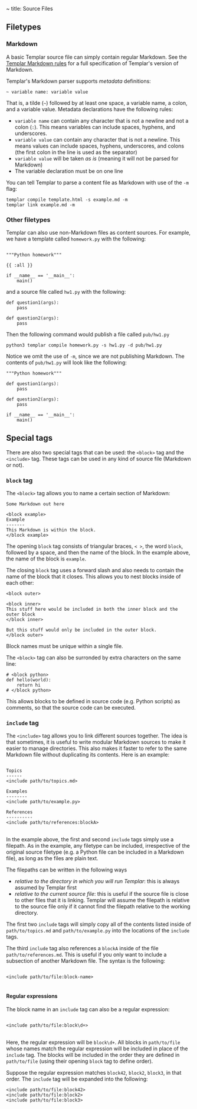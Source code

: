 ~ title: Source Files

Filetypes
---------

### Markdown

A basic Templar source file can simply contain regular Markdown.
See the [Templar Markdown rules](markdown.html) for a full
specification of Templar's version of Markdown.

Templar's Markdown parser supports *metadata* definitions:

    ~ variable name: variable value

That is, a tilde (`~`) followed by at least one space, a variable name,
a colon, and a variable value. Metadata declarations have the following
rules:

* `variable name` can contain any character that is not a newline and
  not a colon (`:`). This means variables can include spaces, hyphens,
  and underscores.
* `variable value` can contain any character that is not a newline.
  This means values can include spaces, hyphens, underscores, and
  colons (the first colon in the line is used as the separator)
* `variable value` will be taken *as is* (meaning it will not be parsed
  for Markdown)
* The variable declaration must be on one line

You can tell Templar to parse a content file as Markdown with use of
the `-m` flag:

    templar compile template.html -s example.md -m
    templar link example.md -m

### Other filetypes

Templar can also use non-Markdown files as content sources. For
example, we have a template called `homework.py` with the following:

<pre>
<code>
"""Python homework"""

{&#123; :all }}

if __name__ == '__main__':
    main()
</code></pre>

and a source file called `hw1.py` with the following:

    def question1(args):
        pass

    def question2(args):
        pass

Then the following command would publish a file called `pub/hw1.py`

    python3 templar compile homework.py -s hw1.py -d pub/hw1.py

Notice we omit the use of `-m`, since we are not publishing Markdown.
The contents of `pub/hw1.py` will look like the following:

    """Python homework"""

    def question1(args):
        pass

    def question2(args):
        pass

    if __name__ == '__main__':
        main()

Special tags
------------

There are also two special tags that can be used: the `<block>` tag and
the `<include>` tag. These tags can be used in any kind of source file
(Markdown or not).

### `block` tag

The `<block>` tag allows you to name a certain section of Markdown:

    Some Markdown out here

    <block example>
    Example
    -------
    This Markdown is within the block.
    </block example>

The opening `block` tag consists of triangular braces, `< >`, the word
`block`, followed by a space, and then the name of the block. In the
example above, the name of the block is `example`.

The closing `block` tag uses a forward slash and also needs to contain
the name of the block that it closes. This allows you to nest blocks
inside of each other:

    <block outer>

    <block inner>
    This stuff here would be included in both the inner block and the
    outer block
    </block inner>

    But this stuff would only be included in the outer block.
    </block outer>

Block names must be unique within a single file.

The `<block>` tag can also be surronded by extra characters on the same
line:

    # <block python>
    def hello(world):
        return hi
    # </block python>

This allows blocks to be defined in source code (e.g. Python scripts)
as comments, so that the source code can be executed.

### `include` tag

The `<include>` tag allows you to link different sources
together. The idea is that sometimes, it is useful to write modular
Markdown sources to make it easier to manage directories. This also
makes it faster to refer to the same Markdown file without duplicating
its contents. Here is an example:

<pre>
<code>
Topics
------
&lt;include path/to/topics.md&gt;

Examples
--------
&lt;include path/to/example.py&gt;

References
----------
&lt;include path/to/references:blockA&gt;
</code>
</pre>

In the example above, the first and second `include` tags simply use a
filepath. As in the example, any filetype can be included, irrespective
of the original source filetype (e.g. a Python file can be included in
a Markdown file), as long as the files are plain text.

The filepaths can be written in the following ways
* *relative to the directory in which you will run Templar*: this is
  always assumed by Templar first
* *relative to the current source file*: this is useful if the source
  file is close to other files that it is linking. Templar will assume
  the filepath is relative to the source file only if it cannot find
  the filepath relative to the working directory.

The first two `include` tags will simply copy all of the contents
listed inside of `path/to/topics.md` and `path/to/example.py` into the
locations of the `include` tags.

The third `include` tag also references a `blockA` inside of the file
`path/to/references.md`. This is useful if you only want to include a
subsection of another Markdown file. The syntax is the following:

<pre>
<code>
&lt;include path/to/file:block-name&gt;
</code>
</pre>

#### Regular expressions

The block name in an `include` tag can also be a regular expression:

<pre>
<code>
&lt;include path/to/file:block\d+&gt;
</code>
</pre>

Here, the regular expression will be `block\d+`. All blocks in
`path/to/file` whose names match the regular expression will be
included in place of the `include` tag. The blocks will be included in
the order they are defined in `path/to/file` (using their opening
`block` tag to define order).

Suppose the regular expression matches `block42`, `block2`, `block3`,
in that order. The `include` tag will be expanded into the following:

<pre>
<code>&lt;include path/to/file:block42&gt;
&lt;include path/to/file:block2&gt;
&lt;include path/to/file:block3&gt;</code>
</pre>

